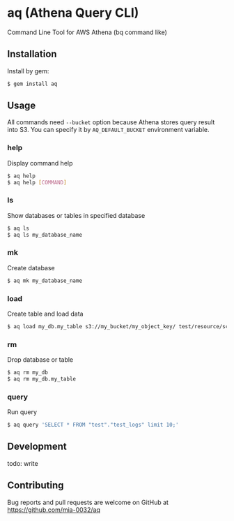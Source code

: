 # aq (Athena Query CLI)

Command Line Tool for AWS Athena (bq command like)

## Installation

Install by gem:

```bash
$ gem install aq
```

## Usage

All commands need `--bucket` option because Athena stores query result into S3.
You can specify it by `AQ_DEFAULT_BUCKET` environment variable.

### help

Display command help

```bash
$ aq help
$ aq help [COMMAND]
```

### ls

Show databases or tables in specified database

```bash
$ aq ls
$ aq ls my_database_name
```

### mk

Create database

```bash
$ aq mk my_database_name
```

### load

Create table and load data

```bash
$ aq load my_db.my_table s3://my_bucket/my_object_key/ test/resource/schema.json --partitioning dt:string
```

### rm

Drop database or table

```bash
$ aq rm my_db
$ aq rm my_db.my_table
```

### query

Run query

```bash
$ aq query 'SELECT * FROM "test"."test_logs" limit 10;'
```

## Development

todo: write

## Contributing

Bug reports and pull requests are welcome on GitHub at https://github.com/mia-0032/aq
